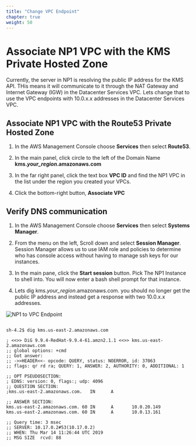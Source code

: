 ```yaml
---
title: "Change VPC Endpoint"
chapter: true
weight: 50
---
```


# Associate NP1 VPC with the KMS Private Hosted Zone

Currently, the server in NP1 is resolving the public IP address for the KMS API. THis means it will communicate to it through the NAT Gateway and Internet Gateway (IGW) in the Datacenter Services VPC.
Lets change that to use the VPC endpoints with 10.0.x.x addresses in the Datacenter Services VPC.

## Associate NP1 VPC with the Route53 Private Hosted Zone

1. In the AWS Management Console choose **Services** then select **Route53**.

1. In the main panel, click circle to the left of the Domain Name **kms._your_region_.amazonaws.com**

1. In the far right panel, click the text box **VPC ID** and find the NP1 VPC in the list under the region you created your VPCs.

1. Click the bottom-right button, **Associate VPC**

## Verify DNS communication

1. In the AWS Management Console choose **Services** then select **Systems Manager**.

1. From the menu on the left, Scroll down and select **Session Manager**. Session Manager allows us to use IAM role and policies to determine who has console access without having to manage ssh keys for our instances.

1. In the main pane, click the **Start session** button. Pick The NP1 Instance to shell into. You will now enter a bash shell prompt for that instance.

1. Lets dig kms._your_region_.amazonaws.com. you should no longer get the public IP address and instead get a response with two 10.0.x.x addresses.

![NP1 to VPC Endpoint](../images/kms-endpoint-np1.png)

```

sh-4.2$ dig kms.us-east-2.amazonaws.com

; <<>> DiG 9.9.4-RedHat-9.9.4-61.amzn2.1.1 <<>> kms.us-east-2.amazonaws.com
;; global options: +cmd
;; Got answer:
;; ->>HEADER<<- opcode: QUERY, status: NOERROR, id: 37063
;; flags: qr rd ra; QUERY: 1, ANSWER: 2, AUTHORITY: 0, ADDITIONAL: 1

;; OPT PSEUDOSECTION:
; EDNS: version: 0, flags:; udp: 4096
;; QUESTION SECTION:
;kms.us-east-2.amazonaws.com.   IN      A

;; ANSWER SECTION:
kms.us-east-2.amazonaws.com. 60 IN      A       10.0.20.149
kms.us-east-2.amazonaws.com. 60 IN      A       10.0.13.161

;; Query time: 3 msec
;; SERVER: 10.17.0.2#53(10.17.0.2)
;; WHEN: Thu Mar 14 11:26:44 UTC 2019
;; MSG SIZE  rcvd: 88
```
